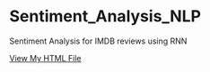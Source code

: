 # Sentiment_Analysis_NLP
Sentiment Analysis for IMDB reviews using RNN 

[View My HTML File](https://github.com/SeifMohamed55/Sentiment_Analysis_NLP/blob/main/rnn-task.html)

